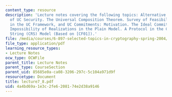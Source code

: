 ```yaml
---
content_type: resource
description: 'Lecture notes covering the following topics: Alternative Formulations
  of UC Security. The Universal Composition Theorem. Survey of Feasibility Results
  in the UC Framework, and UC Commitments: Motivation. The Ideal Commitment Functionality.
  Impossibility of Realizations in the Plain Model. A Protocol in the Common Reference
  String (CRS) Model (Based on [CF01]).'
file: /media/courses/6-897-selected-topics-in-cryptography-spring-2004/4a4bd69a1e3c2fe6208174e2d38a9146_lecture7_8.pdf
file_type: application/pdf
learning_resource_types:
- Lecture Notes
ocw_type: OCWFile
parent_title: Lecture Notes
parent_type: CourseSection
parent_uid: 85685e0a-ca08-3206-297c-5c104a971d9f
resourcetype: Document
title: lecture7_8.pdf
uid: 4a4bd69a-1e3c-2fe6-2081-74e2d38a9146
---
```

